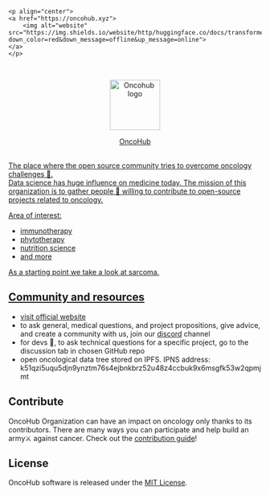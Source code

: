     <p align="center">
    <a href="https://oncohub.xyz">
        <img alt="website" src="https://img.shields.io/website/http/huggingface.co/docs/transformers/index.svg?down_color=red&down_message=offline&up_message=online">
    </a>
    </p>

<br/>
<p align="center">
<a href="https://oncohub.xyz" target="_blank">
<img src="https://user-images.githubusercontent.com/34304253/214382281-90494e68-d148-4dbb-b008-e4c02cc7bfff.png" width="100" alt="Oncohub logo">

</p>
<p align="center">
OncoHub
</p>
<br/>
The place where the open source community tries to overcome oncology challenges 🧬.
<br/>
Data science has huge influence on medicine today. The mission of this organization is to gather people 🤝 willing to contribute to open-source projects related to oncology.

Area of interest:
- immunotherapy
- phytotherapy
- nutrition science
- and more

As a starting point we take a look at sarcoma.

## Community and resources

- visit official <a href="https://oncohub.xyz" target="_blank">website</a>
- to ask general, medical questions, and project propositions, give advice, and create a community with us, join our <a href="https://discord.gg/cxmFYnzyjS" target="_blank">discord</a> channel
- for devs 🧙, to ask technical questions for a specific project, go to the discussion tab in chosen GitHub repo
- open oncological data tree stored on IPFS. IPNS address: k51qzi5uqu5djn9ynztm76s4ejbnkbrz52u48z4ccbuk9x6msgfk53w2qpmjmt

## Contribute

OncoHub Organization can have an impact on oncology only thanks to its contributors. There are many ways you can participate and help build an army⚔ against cancer. Check out the [contribution guide](CONTRIBUTING.md)!

## License

OncoHub software is released under the [MIT License](LICENSE).
